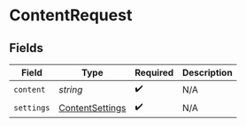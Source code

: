 # ContentRequest


## Fields

| Field                                                     | Type                                                      | Required                                                  | Description                                               |
| --------------------------------------------------------- | --------------------------------------------------------- | --------------------------------------------------------- | --------------------------------------------------------- |
| `content`                                                 | *string*                                                  | :heavy_check_mark:                                        | N/A                                                       |
| `settings`                                                | [ContentSettings](../../models/shared/contentsettings.md) | :heavy_check_mark:                                        | N/A                                                       |